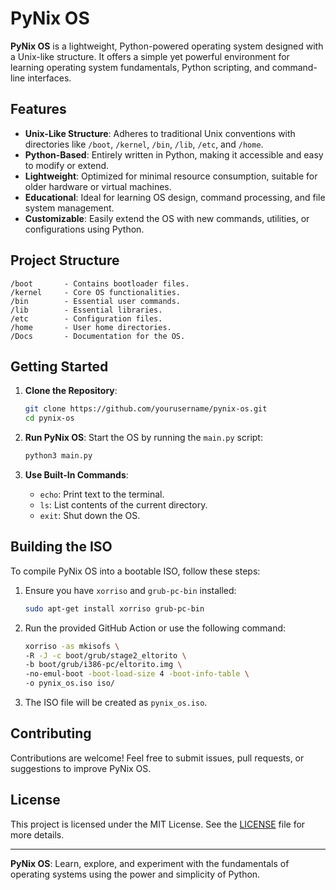 # PyNix OS

**PyNix OS** is a lightweight, Python-powered operating system designed with a Unix-like structure. It offers a simple yet powerful environment for learning operating system fundamentals, Python scripting, and command-line interfaces.

## Features

- **Unix-Like Structure**: Adheres to traditional Unix conventions with directories like `/boot`, `/kernel`, `/bin`, `/lib`, `/etc`, and `/home`.
- **Python-Based**: Entirely written in Python, making it accessible and easy to modify or extend.
- **Lightweight**: Optimized for minimal resource consumption, suitable for older hardware or virtual machines.
- **Educational**: Ideal for learning OS design, command processing, and file system management.
- **Customizable**: Easily extend the OS with new commands, utilities, or configurations using Python.

## Project Structure

```
/boot       - Contains bootloader files.
/kernel     - Core OS functionalities.
/bin        - Essential user commands.
/lib        - Essential libraries.
/etc        - Configuration files.
/home       - User home directories.
/Docs       - Documentation for the OS.
```

## Getting Started

1. **Clone the Repository**:
   ```bash
   git clone https://github.com/yourusername/pynix-os.git
   cd pynix-os
   ```

2. **Run PyNix OS**:
   Start the OS by running the `main.py` script:
   ```bash
   python3 main.py
   ```

3. **Use Built-In Commands**:
   - `echo`: Print text to the terminal.
   - `ls`: List contents of the current directory.
   - `exit`: Shut down the OS.

## Building the ISO

To compile PyNix OS into a bootable ISO, follow these steps:

1. Ensure you have `xorriso` and `grub-pc-bin` installed:
   ```bash
   sudo apt-get install xorriso grub-pc-bin
   ```

2. Run the provided GitHub Action or use the following command:
   ```bash
   xorriso -as mkisofs \
   -R -J -c boot/grub/stage2_eltorito \
   -b boot/grub/i386-pc/eltorito.img \
   -no-emul-boot -boot-load-size 4 -boot-info-table \
   -o pynix_os.iso iso/
   ```

3. The ISO file will be created as `pynix_os.iso`.

## Contributing

Contributions are welcome! Feel free to submit issues, pull requests, or suggestions to improve PyNix OS.

## License

This project is licensed under the MIT License. See the [LICENSE](LICENSE) file for more details.

---

**PyNix OS**: Learn, explore, and experiment with the fundamentals of operating systems using the power and simplicity of Python.
